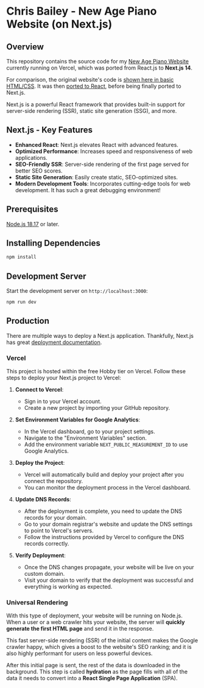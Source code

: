 # Chris Bailey - New Age Piano Website (on Next.js)
## Overview
This repository contains the source code for my [New Age Piano Website](https://chrisbaileypiano.com/) currently running on Vercel, which was ported from React.js to **Next.js 14**.

For comparison, the original website's code is [shown here in basic HTML/CSS](https://github.com/chris-bailey/cbpiano-website-html). It was then [ported to React](https://github.com/chris-bailey/cbpiano-website-react), before being finally ported to Next.js.

Next.js is a powerful React framework that provides built-in support for server-side rendering (SSR), static site generation (SSG), and more.

## Next.js - Key Features
- **Enhanced React**: Next.js elevates React with advanced features.
- **Optimized Performance**: Increases speed and responsiveness of web applications.
- **SEO-Friendly SSR**: Server-side rendering of the first page served for better SEO scores.
- **Static Site Generation**: Easily create static, SEO-optimized sites.
- **Modern Development Tools**: Incorporates cutting-edge tools for web development. It has such a great debugging environment!

## Prerequisites
[Node.js 18.17](https://nodejs.org/en) or later.


## Installing Dependencies
```bash
npm install
```

## Development Server
Start the development server on `http://localhost:3000`:

```bash
npm run dev
```

## Production
There are multiple ways to deploy a Next.js application. Thankfully, Next.js has great [deployment documentation](https://nextjs.org/docs/deployment).

### Vercel
This project is hosted within the free Hobby tier on Vercel. Follow these steps to deploy your Next.js project to Vercel:

1. **Connect to Vercel**:
   - Sign in to your Vercel account.
   - Create a new project by importing your GitHub repository.

2. **Set Environment Variables for Google Analytics**:
   - In the Vercel dashboard, go to your project settings.
   - Navigate to the "Environment Variables" section.
   - Add the environment variable `NEXT_PUBLIC_MEASUREMENT_ID` to use Google Analytics.

3. **Deploy the Project**:
   - Vercel will automatically build and deploy your project after you connect the repository.
   - You can monitor the deployment process in the Vercel dashboard.

4. **Update DNS Records**:
   - After the deployment is complete, you need to update the DNS records for your domain.
   - Go to your domain registrar's website and update the DNS settings to point to Vercel's servers.
   - Follow the instructions provided by Vercel to configure the DNS records correctly.

5. **Verify Deployment**:
   - Once the DNS changes propagate, your website will be live on your custom domain.
   - Visit your domain to verify that the deployment was successful and everything is working as expected.

### Universal Rendering
With this type of deployment, your website will be running on Node.js. When a user or a web crawler hits your website, the server will **quickly generate the first HTML page** and send it in the response.

This fast server-side rendering (SSR) of the initial content makes the Google crawler happy, which gives a boost to the website's SEO ranking; and it is also highly performant for users on less powerful devices.

After this initial page is sent, the rest of the data is downloaded in the background. This step is called **hydration** as the page fills with all of the data it needs to convert into a **React Single Page Application** (SPA).
